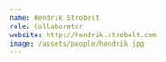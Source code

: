 ```yaml
---
name: Hendrik Strobelt
role: Collaborator
website: http://hendrik.strobelt.com
image: /assets/people/hendrik.jpg
---
```

